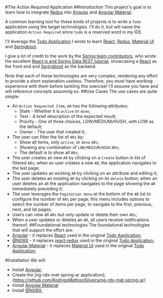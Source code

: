 #The Action Required Application
##Introduction
This project's goal is to learn how to integrate [Redux](https://redux.js.org/) into [Angular](https://angular.io/) and [Angular Material](https://material.angular.io/).

A common learning tool for these kinds of projects is to write a `Todo` application using the target technologies. I'll do it, but will name the application `Action Required` since `todo` is a reserved word in my IDE.

I'll leverage the [Todo Application](https://github.com/RodrigoMattosoSilveira/react-springboot-todo) I wrote to learn [React](https://reactjs.org/), [Redux](https://redux.js.org/), [Material UI](https://material-ui.com/) and [Springboot](https://spring.io/projects/spring-boot).

I give a lot of credit to the work by the [Spring team contributors](https://github.com/spring-guides/tut-react-and-spring-data-rest/graphs/contributors), who wrote the excellent [React.js and Spring Data REST tutorial](https://spring.io/guides/tutorials/react-and-spring-data-rest/), showcasing a [React](https://reactjs.org/) as the front end and [Springboot](https://spring.io/projects/spring-boot) as the backend. 

Note that each of these technologies are very complex, rendering any effort to provide a short explanation useless. Therefore, you must have working experience with them before tackling this exercise! I'll assume you have and will reference concepts assuming so.
##Use Cases
The use cases are quite simple:
* An `Action Requested Item`, `AR` has the following attributes:
  * State - Whether it is `active` or `done`;
  * Text - A brief description of the expected result;
  * Priority - One of three choices, LOW/MEDIUM/HUGH, with LOW as the default;
  * Owner - The user that created it;
* The user can filter the list of `ARs` by:
  * Show all items, only `active`, or `done` `ARs`;
  * Showing any combination of `LOW/MEDIUM/HIGH` `ARs`;
  * The default is to show all `ARs`;
* The user creates an new `AR` by clicking on a `Create` button in list of filtered `ARs`; when an user creates a new `AR`, the application navigates to the last page;
* The user updates an existing `AR` by clicking on an attribute and editing it;
* The user deletes an existing `AR` by clicking on its `delete` button; when an user deletes an `AR`  the application navigates to the page showing the `AR` immediately preceding it;
* The user leverages the `Pagination menu` at the bottom of the `AR` list to configure the number of `ARs` per page; this menu includes options to select the number of items per page, to navigate to the first, previous, next, and lat pages;
* Users can view all `ARs` but only update or delete their own `ARs`;
* When a user updates or deletes an `AR`, all users receive notifications thereof;
##Foundational technologies
The foundational technologies that will support the effort are:
* [Angular](https://angular.io/) - it replaces [React](https://reactjs.org/) used in the original [Todo Application](https://github.com/RodrigoMattosoSilveira/react-springboot-todo);
* [@NGRX](https://ngrx.io/) - it replaces [react-redux](https://react-redux.js.org/) used in the original [Todo Application](https://github.com/RodrigoMattosoSilveira/react-springboot-todo);
* [Angular Material](https://material.angular.io/) - it replaces [Material UI](https://material-ui.com/) used in the original [Todo Application](https://github.com/RodrigoMattosoSilveira/react-springboot-todo);

#Installation
We will:
* Install [Angular](https://angular.io/);
* Create the [ng-rdx-mat-spring-ar application];(https://github.com/RodrigoMattosoSilveira/ng-rdx-mat-spring-ar)
* Install [Angular Material](https://material.angular.io/) 
* Install [@NGRX](https://ngrx.io/);

